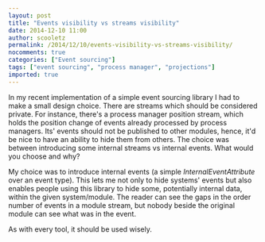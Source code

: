 ```yaml
---
layout: post
title: "Events visibility vs streams visibility"
date: 2014-12-10 11:00
author: scooletz
permalink: /2014/12/10/events-visibility-vs-streams-visibility/
nocomments: true
categories: ["Event sourcing"]
tags: ["event sourcing", "process manager", "projections"]
imported: true
---
```


In my recent implementation of a simple event sourcing library I had to make a small design choice. There are streams which should be considered private. For instance, there's a process manager position stream, which holds the position change of events already processed by process managers. Its' events should not be published to other modules, hence, it'd be nice to have an ability to hide them from others. The choice was between introducing some internal streams vs internal events. What would you choose and why?

My choice was to introduce internal events (a simple *InternalEventAttribute* over an event type). This lets me not only to hide systems' events but also enables people using this library to hide some, potentially internal data, within the given system/module. The reader can see the gaps in the order number of events in a module stream, but nobody beside the original module can see what was in the event.

As with every tool, it should be used wisely.
